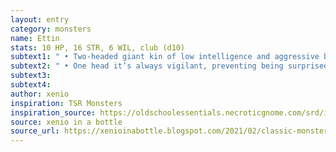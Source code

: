 ```yaml
---
layout: entry 
category: monsters
name: Ettin
stats: 10 HP, 16 STR, 6 WIL, club (d10)
subtext1: " • Two-headed giant kin of low intelligence and aggressive behavior. Lay underground and only act in darkness."
subtext2: " • One head it’s always vigilant, preventing being surprised."
subtext3: 
subtext4: 
author: xenio
inspiration: TSR Monsters
inspiration_source: https://oldschoolessentials.necroticgnome.com/srd/index.php/Monster_Descriptions
source: xenio in a bottle
source_url: https://xenioinabottle.blogspot.com/2021/02/classic-monsters-for-cairnito-part-1.html
---
```

